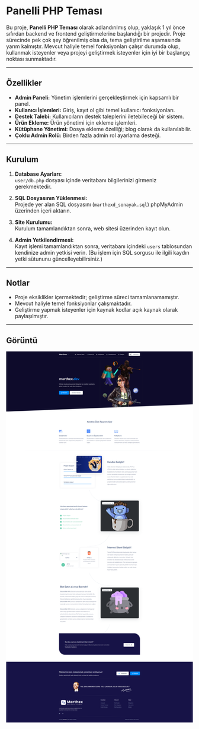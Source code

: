 # Panelli PHP Teması

Bu proje, **Panelli PHP Teması** olarak adlandırılmış olup, yaklaşık 1 yıl önce sıfırdan backend ve frontend geliştirmelerine başlandığı bir projedir. Proje sürecinde pek çok şey öğrenilmiş olsa da, tema geliştirilme aşamasında yarım kalmıştır. Mevcut haliyle temel fonksiyonları çalışır durumda olup, kullanmak isteyenler veya projeyi geliştirmek isteyenler için iyi bir başlangıç noktası sunmaktadır.

---

## Özellikler

- **Admin Paneli:** Yönetim işlemlerini gerçekleştirmek için kapsamlı bir panel.
- **Kullanıcı İşlemleri:** Giriş, kayıt ol gibi temel kullanıcı fonksiyonları.
- **Destek Talebi:** Kullanıcıların destek taleplerini iletebileceği bir sistem.
- **Ürün Ekleme:** Ürün yönetimi için ekleme işlemleri.
- **Kütüphane Yönetimi:** Dosya ekleme özelliği; blog olarak da kullanılabilir.
- **Çoklu Admin Rolü:** Birden fazla admin rol ayarlama desteği.

---

## Kurulum

1. **Database Ayarları:**  
   `user/db.php` dosyası içinde veritabanı bilgilerinizi girmeniz gerekmektedir.

2. **SQL Dosyasının Yüklenmesi:**  
   Projede yer alan SQL dosyasını (`marthexd_sonayak.sql`) phpMyAdmin üzerinden içeri aktarın.

3. **Site Kurulumu:**  
   Kurulum tamamlandıktan sonra, web sitesi üzerinden kayıt olun.

4. **Admin Yetkilendirmesi:**  
   Kayıt işlemi tamamlandıktan sonra, veritabanı içindeki `users` tablosundan kendinize admin yetkisi verin. (Bu işlem için SQL sorgusu ile ilgili kaydın yetki sütununu güncelleyebilirsiniz.)

---

## Notlar

- Proje eksiklikler içermektedir; geliştirme süreci tamamlanamamıştır.
- Mevcut haliyle temel fonksiyonlar çalışmaktadır.
- Geliştirme yapmak isteyenler için kaynak kodlar açık kaynak olarak paylaşılmıştır.

---
## Görüntü 
![Alternatif Metin](marthex-dev.png "marthex.dev")

